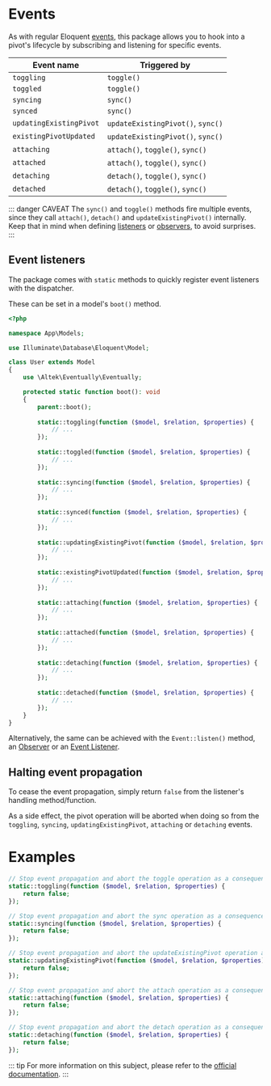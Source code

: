 # Events
As with regular Eloquent [events](https://laravel.com/docs/eloquent#events), this package allows you to hook into a pivot's lifecycle by subscribing and listening for specific events.

Event name              | Triggered by
------------------------|------------------------------------------
`toggling`              | `toggle()`
`toggled`               | `toggle()`
`syncing`               | `sync()`
`synced`                | `sync()`
`updatingExistingPivot` | `updateExistingPivot()`, `sync()`
`existingPivotUpdated`  | `updateExistingPivot()`, `sync()`
`attaching`             | `attach()`, `toggle()`, `sync()`
`attached`              | `attach()`, `toggle()`, `sync()`
`detaching`             | `detach()`, `toggle()`, `sync()`
`detached`              | `detach()`, `toggle()`, `sync()`

::: danger CAVEAT
The `sync()` and `toggle()` methods fire multiple events, since they call `attach()`, `detach()` and `updateExistingPivot()` internally. Keep that in mind when defining [listeners](https://laravel.com/docs/events#defining-listeners) or [observers](https://laravel.com/docs/eloquent#observers), to avoid surprises.
:::

## Event listeners
The package comes with `static` methods to quickly register event listeners with the dispatcher.

These can be set in a model's `boot()` method.

```php
<?php

namespace App\Models;

use Illuminate\Database\Eloquent\Model;

class User extends Model
{
    use \Altek\Eventually\Eventually;

    protected static function boot(): void
    {
        parent::boot();
    
        static::toggling(function ($model, $relation, $properties) {
            // ...
        });
        
        static::toggled(function ($model, $relation, $properties) {
            // ...
        });
        
        static::syncing(function ($model, $relation, $properties) {
            // ...
        });
        
        static::synced(function ($model, $relation, $properties) {
            // ...
        });
        
        static::updatingExistingPivot(function ($model, $relation, $properties) {
            // ...
        });
        
        static::existingPivotUpdated(function ($model, $relation, $properties) {
            // ...
        });
        
        static::attaching(function ($model, $relation, $properties) {
            // ...
        });
        
        static::attached(function ($model, $relation, $properties) {
            // ...
        });
        
        static::detaching(function ($model, $relation, $properties) {
            // ...
        });
        
        static::detached(function ($model, $relation, $properties) {
            // ...
        });
    }
}
```

Alternatively, the same can be achieved with the `Event::listen()` method, an [Observer](https://laravel.com/docs/eloquent#observers) or an [Event Listener](https://laravel.com/docs/events#defining-listeners).

## Halting event propagation
To cease the event propagation, simply return `false` from the listener's handling method/function.

As a side effect, the pivot operation will be aborted when doing so from the `toggling`, `syncing`, `updatingExistingPivot`, `attaching` or `detaching` events.

# Examples
```php
// Stop event propagation and abort the toggle operation as a consequence
static::toggling(function ($model, $relation, $properties) {
    return false;
});

// Stop event propagation and abort the sync operation as a consequence
static::syncing(function ($model, $relation, $properties) {
    return false;
});

// Stop event propagation and abort the updateExistingPivot operation as a consequence
static::updatingExistingPivot(function ($model, $relation, $properties) {
    return false;
});

// Stop event propagation and abort the attach operation as a consequence
static::attaching(function ($model, $relation, $properties) {
    return false;
});

// Stop event propagation and abort the detach operation as a consequence
static::detaching(function ($model, $relation, $properties) {
    return false;
});
```

::: tip
For more information on this subject, please refer to the [official documentation](https://laravel.com/docs/events).
:::
